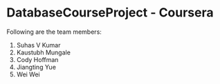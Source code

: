 # DatabaseCourseProject - Coursera

Following are the team members:  
1. Suhas V Kumar  
2. Kaustubh Mungale  
3. Cody Hoffman  
4. Jiangting Yue  
5. Wei Wei  

